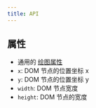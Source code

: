 ```yaml
---
title: API
---
```


## 属性

- 通用的 [绘图属性](/zh/docs/api/shape/attribute)
- `x`: DOM 节点的位置坐标 x
- `y`: DOM 节点的位置坐标 y
- `width`: DOM 节点宽度
- `height`: DOM 节点的宽度
